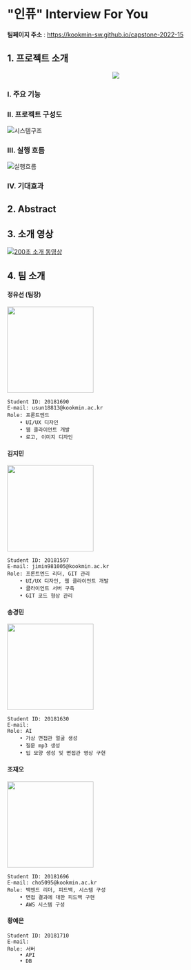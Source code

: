# "인퓨" Interview For You

**팀페이지 주소** : https://kookmin-sw.github.io/capstone-2022-15

## 1. 프로젝트 소개
<p align="center"><img src="https://user-images.githubusercontent.com/39540525/158740938-f31ba6ad-a470-444c-b433-1924d181d633.png"></p>


### I. 주요 기능 

### II. 프로젝트 구성도
<!-- 수정해야함 -->
![시스템구조](https://user-images.githubusercontent.com/39400030/160230114-b46112d2-c1b6-4f6a-86d0-8f83f46dab45.jpeg)

### III. 실행 흐름
<!-- 수정해야함 -->
![실행흐름](https://user-images.githubusercontent.com/39400030/160230118-cd7127d6-6d8b-424c-b7b8-cd0edc19cd31.jpeg)
 
 
### IV. 기대효과

## 2. Abstract

## 3. 소개 영상

<!-- [200초 소개 동영상](https://www.youtube.com/watch?v=7H8VzdCyxu0&feature=youtu.be) -->
[![200초 소개 동영상](https://user-images.githubusercontent.com/39400030/161255151-c149c739-6f6d-4eed-b79a-25bb87b332dc.png)](https://www.youtube.com/watch?v=7H8VzdCyxu0&feature=youtu.be)

<!-- <img width="1440" alt="200초소개동영상썸네일" src="https://user-images.githubusercontent.com/39400030/161255151-c149c739-6f6d-4eed-b79a-25bb87b332dc.png">
![200초소개동영상썸네일크롭](https://user-images.githubusercontent.com/39400030/161255171-7454753f-0751-4c2f-b490-e7ab5637597e.jpeg) -->

## 4. 팀 소개

#### 정유선 (팀장)
<img src="https://user-images.githubusercontent.com/39400030/161191794-c365e6c8-3a43-4030-84cb-b875f90637bd.png" width="200" height="200"/>

```
Student ID: 20181690
E-mail: usun18813@kookmin.ac.kr
Role: 프론트엔드
    • UI/UX 디자인
    • 웹 클라이언트 개발
    • 로고, 이미지 디자인 
```

#### 김지민 
<img src="https://user-images.githubusercontent.com/39400030/161191988-d428db0a-437a-47e8-b90d-17d4b82c52a2.png" width="200" height="200"/>

```
Student ID: 20181597
E-mail: jimin981005@kookmin.ac.kr
Role: 프론트엔드 리더, GIT 관리
    • UI/UX 디자인, 웹 클라이언트 개발
    • 클라이언트 서버 구축
    • GIT 코드 형상 관리
```

#### 송경민
<img src="https://user-images.githubusercontent.com/39400030/161191790-ffb69be5-2a37-4772-a9ae-832c82c448f5.png" width="200" height="200"/>

```
Student ID: 20181630
E-mail: 
Role: AI
    • 가상 면접관 얼굴 생성
    • 질문 mp3 생성
    • 입 모양 생성 및 면접관 영상 구현 
```

#### 조재오 
<img src="https://user-images.githubusercontent.com/39400030/161191993-adfc28e6-3653-485c-9dac-8d0ac1a23d05.png" width="200" height="200"/>

```
Student ID: 20181696
E-mail: cho5095@kookmin.ac.kr
Role: 백엔드 리더, 피드백, 시스템 구성
    • 면접 결과에 대한 피드백 구현
    • AWS 시스템 구성  
```

#### 황예은
<!--
이미지
-->
```
Student ID: 20181710
E-mail: 
Role: 서버
    • API
    • DB 
```